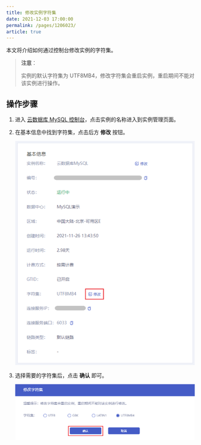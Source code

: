 ```yaml
---
title: 修改实例字符集
date: 2021-12-03 17:00:00
permalink: /pages/1206023/
article: true
---
```



本文将介绍如何通过控制台修改实例的字符集。

> **注意**：
>
> 实例的默认字符集为  UTF8MB4，修改字符集会重启实例，重启期间不能对该实例进行操作。
>

## 操作步骤

1. 进入 [云数据库 MySQL 控制台](https://console.capitalonline.net/dbinstances)，点击实例的名称进入到实例管理页面。

2. 在基本信息中找到字符集，点击后方 **修改** 按钮。

   ![字符集-修改](./../../pic/character_console.png)

3. 选择需要的字符集后，点击 **确认** 即可。

   ![字符集-修改字符集](./../../pic/character_popup.png)
